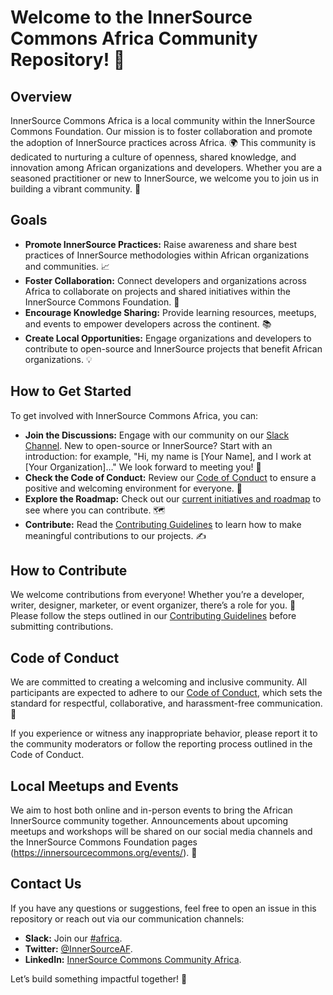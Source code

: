 # Welcome to the InnerSource Commons Africa Community Repository! 🎉

## Overview

InnerSource Commons Africa is a local community within the InnerSource Commons Foundation. Our mission is to foster collaboration and promote the adoption of InnerSource practices across Africa. 🌍 This community is dedicated to nurturing a culture of openness, shared knowledge, and innovation among African organizations and developers. Whether you are a seasoned practitioner or new to InnerSource, we welcome you to join us in building a vibrant community. 🤝

## Goals

- **Promote InnerSource Practices:** Raise awareness and share best practices of InnerSource methodologies within African organizations and communities. 📈
- **Foster Collaboration:** Connect developers and organizations across Africa to collaborate on projects and shared initiatives within the InnerSource Commons Foundation. 🤝
- **Encourage Knowledge Sharing:** Provide learning resources, meetups, and events to empower developers across the continent. 📚
- **Create Local Opportunities:** Engage organizations and developers to contribute to open-source and InnerSource projects that benefit African organizations. 💡

## How to Get Started

To get involved with InnerSource Commons Africa, you can:

- **Join the Discussions:** Engage with our community on our [Slack Channel](https://innersourcecommons.slack.com/archives/C07MXDSG2P8). New to open-source or InnerSource? Start with an introduction: for example, "Hi, my name is [Your Name], and I work at [Your Organization]…" We look forward to meeting you! 👋
- **Check the Code of Conduct:** Review our [Code of Conduct](https://innersourcecommons.org/about/codeofconduct/) to ensure a positive and welcoming environment for everyone. 📜
- **Explore the Roadmap:** Check out our [current initiatives and roadmap](https://github.com/InnerSourceCommons/africa/blob/main/ROADMAP_DRAFT.md) to see where you can contribute. 🗺️
- **Contribute:** Read the [Contributing Guidelines](https://github.com/InnerSourceCommons/africa/blob/main/CONTRIBUTING.md) to learn how to make meaningful contributions to our projects. ✍️

## How to Contribute

We welcome contributions from everyone! Whether you’re a developer, writer, designer, marketer, or event organizer, there’s a role for you. 🙌 Please follow the steps outlined in our [Contributing Guidelines](https://github.com/InnerSourceCommons/africa/blob/main/CONTRIBUTING.md) before submitting contributions.

## Code of Conduct

We are committed to creating a welcoming and inclusive community. All participants are expected to adhere to our [Code of Conduct](https://innersourcecommons.org/about/codeofconduct/), which sets the standard for respectful, collaborative, and harassment-free communication. 🚫

If you experience or witness any inappropriate behavior, please report it to the community moderators or follow the reporting process outlined in the Code of Conduct.

## Local Meetups and Events

We aim to host both online and in-person events to bring the African InnerSource community together. Announcements about upcoming meetups and workshops will be shared on our social media channels and the InnerSource Commons Foundation pages (https://innersourcecommons.org/events/). 📅

## Contact Us

If you have any questions or suggestions, feel free to open an issue in this repository or reach out via our communication channels:

- **Slack:** Join our [#africa](https://innersourcecommons.slack.com/archives/C07MXDSG2P8).
- **Twitter:** [@InnerSourceAF](https://x.com/InnerSourceAF).
- **LinkedIn:** [InnerSource Commons Community Africa](https://www.linkedin.com/company/innersourceafrica).

Let’s build something impactful together! 🚀
